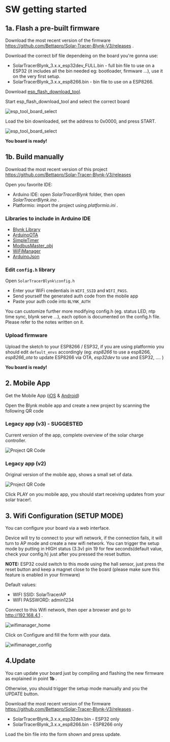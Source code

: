 # SW getting started

## 1a. Flash a pre-built firmware
Download the most recent version of the firmware https://github.com/Bettapro/Solar-Tracer-Blynk-V3/releases .

Download the correct bif file dependeing on the board you're gonna use:
 - SolarTracerBlynk_3.x.x_esp32dev_FULL.bin - full bin file to use on a ESP32 (it includes all the bin needed eg: bootloader, firmware ...), use it on the very first setup.
 - SolarTracerBlynk_3.x.x_esp8266.bin - bin file to use on a ESP8266.

 Download [esp_flash_download_tool](https://www.espressif.com/en/support/download/other-tools).

 Start esp_flash_download_tool and select the correct board

![esp_tool_board_select](../images/esp_tool_board_select.png)

 Load the bin downloaded, set the address to 0x0000, and press START.

![esp_tool_board_select](../images/esp_tool_bin_flash_new.png)

**You board is ready!**

## 1b. Build manually
Download the most recent version of this project https://github.com/Bettapro/Solar-Tracer-Blynk-V3/releases

Open you favorite IDE:
 - Arduino IDE:  open *SolarTracerBlynk* folder, then open *SolarTracerBlynk.ino* .
 - Platformio: import the project using *platformio.ini* .

### Libraries to include in Arduino IDE


* [Blynk Library](https://github.com/blynkkk/blynk-library)
* [ArduinoOTA](https://github.com/esp8266/Arduino/tree/master/libraries/ArduinoOTA)
* [SimpleTimer](https://github.com/schinken/SimpleTimer)
* [ModbusMaster_obj](https://github.com/Bettapro/ModbusMaster) 
* [WiFiManager](https://github.com/tzapu/WiFiManager) 
* [ArduinoJson](https://github.com/bblanchon/ArduinoJson) 

### Edit `config.h` library
Open `SolarTracerBlynk\config.h`

* Enter your WiFi credentials in `WIFI_SSID` and `WIFI_PASS`.
* Send yourself the generated auth code from the mobile app
* Paste your auth code into `BLYNK_AUTH`

You can customize further more modifying config.h (eg. status LED, ntp time sync, blynk serve ...), each option is documented on the config.h file.
Please refer to the notes written on it.

### Upload firmware

Upload the sketch to your ESP8266 / ESP32, if you are using platformio you should edit `default_envs` accordingly (eg: *esp8266* to use a esp8266, *esp8266_ota* to update ESP8266 via OTA, *esp32dev* to use and ESP32, .... )

**You board is ready!**

## 2. Mobile App

 Get the Mobile App ([iOS](https://itunes.apple.com/us/app/blynk-iot-for-arduino-rpi/id808760481?mt=8) & [Android](https://play.google.com/store/apps/details?id=cc.blynk&hl=en))

Open the Blynk mobile app and create a new project by scanning the following QR code

### Legacy app (v3) - SUGGESTED
Current version of the app, complete overview of the solar charge controller.

![Project QR Code](../images/blynk-app-qr-code_v3.png)

### Legacy app (v2)
Original version of the mobile app, shows a small set of data.

![Project QR Code](../images/blynk-app-qr-code.png)

Click PLAY on you mobile app, you should start receiving updates from your solar tracer!.

## 3. Wifi Configuration (SETUP MODE)

You can configure your board via a web interface.

Device will try to connect to your wifi network, if the connection fails, it will turn to AP mode and create a new wifi network.
You can trigger the setup mode by putting in HIGH status (3.3v) pin 19 for few seconds(default value, check your config.h) just after you pressed the reset button.

**NOTE:** ESP32 could switch to this mode using the hall sensor, just press the reset button and keep a magnet close to the board (please make sure this feature is enabled in your firmware)

Default values:
 - WIFI SSID: SolarTracerAP
 - WIFI PASSWORD: admin1234

Connect to this Wifi network, then oper a browser and go to http://192.168.4.1 .

 ![wifimanager_home](../images/wifi_manager_home.png)

Click on Configure and fill the form with your data.

 ![wifimanager_config](../images/wifi_manager_config.png)


## 4.Update
You can update your board just by compiling and flashing the new firmware as explained in point **1b** .

Otherwise, you should trigger the setup mode manually and you the UPDATE button.

Download the most recent version of the firmware https://github.com/Bettapro/Solar-Tracer-Blynk-V3/releases .
- SolarTracerBlynk_3.x.x_esp32dev.bin - ESP32 only
- SolarTracerBlynk_3.x.x_esp8266.bin - ESP8266 only

Load the bin file into the form shown and press update.

